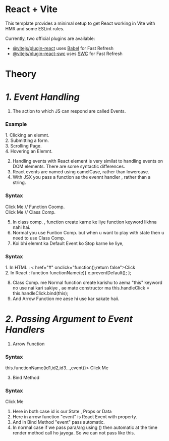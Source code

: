 # React + Vite

This template provides a minimal setup to get React working in Vite with HMR and some ESLint rules.

Currently, two official plugins are available:

- [@vitejs/plugin-react](https://github.com/vitejs/vite-plugin-react/blob/main/packages/plugin-react/README.md) uses [Babel](https://babeljs.io/) for Fast Refresh
- [@vitejs/plugin-react-swc](https://github.com/vitejs/vite-plugin-react-swc) uses [SWC](https://swc.rs/) for Fast Refresh


# Theory

# _1. Event Handling_

1. The action to which JS can respond are called Events.

<h3>Example</h3>
1. Clicking an elemnt.
<br>
2. Submitting a form.
<br>
3. Scrolling Page.
<br>
4. Hovering an Elemnt.
<br>

2. Handling events with React element is very similat to handling events on DOM elements. There are some syntactic differences.
3. React events are named using camelCase, rather than lowercase.
4. With JSX you pass a function as the evennt handler , rather than a string.

<h3>Syntax</h3>
<onClick = {functionName}> Click Me </> // Function Coomp.
<br>
<onClick = {this.functionName}> Click Me </> // Class Comp.

5. In class comp. , function create karne ke liye function keyword likhna nahi hai.
6. Normal you use Funtion Comp. but when u want to play with state then u need to use Class Comp.
7. Koi bhi elemnt ka Default Event ko Stop karne ke liye,

<h3>Syntax</h3>
1. In HTML : < href="#" onclick="function();return false">Click </>
<br>
2. In React :   function functionName(e){
                    e.preventDefault();
                };

8. Class Comp. me Normal function create karishu to aema "this" keyword no use nai kari sakiye , ae mate constructor ma this.handleClick = this.handleClick.bind(this);
9. And Arrow Function me aese hi use kar sakate haii.

# _2. Passing Argument to Event Handlers_

1. Arrow Function
<h3>Syntax</h3>
<onClick = {(event) => this.functionName(id1,id2,id3...,event)}> Click Me </>
<br>

3. Bind Method
<h3>Syntax</h3>
<onClick = {this.functionName.bind(this,id)}> Click Me </>
<br>

1. Here in both case id is our State , Props or Data
2. Here in arrow function "event" is React Event with property.
3. And in Bind Method "event" pass automatic. 
4. In normal case if we pass para/arg using () then automatic at the time render method call ho jayega. So we can not pass like this.
